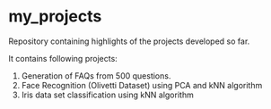 # my_projects
Repository containing highlights of the projects developed so far.

It contains following projects:
1. Generation of FAQs from 500 questions.
2. Face Recognition (Olivetti Dataset) using PCA and kNN algorithm
3. Iris data set classification using kNN algorithm
